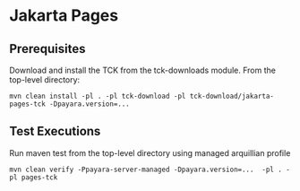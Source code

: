 # Jakarta Pages

## Prerequisites
Download and install the TCK from the tck-downloads module. From the top-level directory:

`mvn clean install -pl . -pl tck-download -pl tck-download/jakarta-pages-tck -Dpayara.version=...`

## Test Executions
Run maven test from the top-level directory using managed arquillian profile

```
mvn clean verify -Ppayara-server-managed -Dpayara.version=...  -pl . -pl pages-tck
```